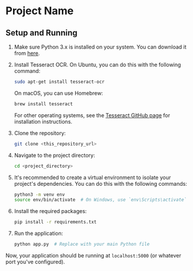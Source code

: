 # Project Name

## Setup and Running

1. Make sure Python 3.x is installed on your system. You can download it from [here](https://www.python.org/downloads/).

2. Install Tesseract OCR. On Ubuntu, you can do this with the following command:

    ```bash
    sudo apt-get install tesseract-ocr
    ```

    On macOS, you can use Homebrew:

    ```bash
    brew install tesseract
    ```

    For other operating systems, see the [Tesseract GitHub page](https://github.com/tesseract-ocr/tesseract/wiki) for installation instructions.

3. Clone the repository:

    ```bash
    git clone <this_repository_url>
    ```

4. Navigate to the project directory:

    ```bash
    cd <project_directory>
    ```

5. It's recommended to create a virtual environment to isolate your project's dependencies. You can do this with the following commands:

    ```bash
    python3 -m venv env
    source env/bin/activate  # On Windows, use `env\Scripts\activate`
    ```

6. Install the required packages:

    ```bash
    pip install -r requirements.txt
    ```

7. Run the application:

    ```bash
    python app.py  # Replace with your main Python file
    ```

Now, your application should be running at `localhost:5000` (or whatever port you've configured).